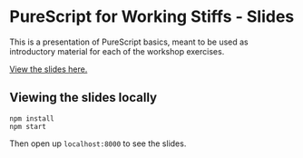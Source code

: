 # PureScript for Working Stiffs - Slides

This is a presentation of PureScript basics, meant to be used as introductory material for each of the workshop exercises.

[View the slides here.](https://reaktor.github.io/purescript-workshop-breakpoint)

## Viewing the slides locally

```
npm install
npm start
```

Then open up `localhost:8000` to see the slides.
